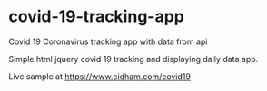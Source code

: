 # covid-19-tracking-app
Covid 19 Coronavirus tracking app with data from api

Simple html jquery covid 19 tracking and displaying daily data app.

Live sample at https://www.eidham.com/covid19
